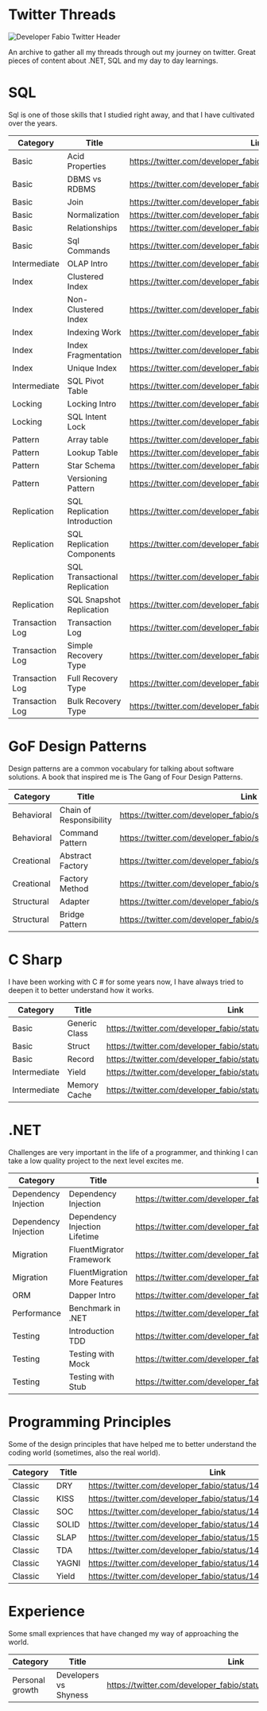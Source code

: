 # Twitter Threads

<img src="https://pbs.twimg.com/profile_banners/1372296016544862216/1642612754/1500x500" alt="Developer Fabio Twitter Header" title="My talks">

An archive to gather all my threads through out my journey on twitter. Great pieces of content about .NET, SQL and my day to day learnings.

# SQL

Sql is one of those skills that I studied right away, and that I have cultivated over the years.

| Category     | Title      | Link     |
| ------------- | ------------- | -------- |
|     Basic      |    Acid Properties      |  https://twitter.com/developer_fabio/status/1459863482250285059 |
| Basic | DBMS vs RDBMS | https://twitter.com/developer_fabio/status/1459500349081931784 |
|Basic | Join | https://twitter.com/developer_fabio/status/1472209965687447561 |
|Basic | Normalization | https://twitter.com/developer_fabio/status/1462328805129916423 |
|Basic | Relationships | https://twitter.com/developer_fabio/status/1464593549807300617 |
|Basic | Sql Commands | https://twitter.com/developer_fabio/status/1508027802972524554 |
|Intermediate | OLAP Intro | https://twitter.com/developer_fabio/status/1523253703842492417 |
| Index | Clustered Index | https://twitter.com/developer_fabio/status/1502983419776708611 |
|      Index     |    Non-Clustered Index      |  https://twitter.com/developer_fabio/status/1497912211376857092 |
|      Index     |    Indexing Work      |  https://twitter.com/developer_fabio/status/1492842355862511619 |
| Index | Index Fragmentation | https://twitter.com/developer_fabio/status/1464932286584008713 |
| Index | Unique Index | https://twitter.com/developer_fabio/status/1528335006816423936 |
|Intermediate| SQL Pivot Table|https://twitter.com/developer_fabio/status/1513107364819394563|
| Locking | Locking Intro |https://twitter.com/developer_fabio/status/1472558868274331651 |
| Locking | SQL Intent Lock | https://twitter.com/developer_fabio/status/1520720264123850754 |
|     Pattern      |    Array table     | https://twitter.com/developer_fabio/status/1487755952816373766  |
|     Pattern      |    Lookup Table      | https://twitter.com/developer_fabio/status/1485238789761032194  |
| Pattern | Star Schema | https://twitter.com/developer_fabio/status/1477619017393262592 |
| Pattern | Versioning Pattern | https://twitter.com/developer_fabio/status/1490288449873747979|
| Replication | SQL Replication Introduction | https://twitter.com/developer_fabio/status/1510563787153321985 |
| Replication | SQL Replication Components | https://twitter.com/developer_fabio/status/1518188404944650240 |
| Replication | SQL Transactional Replication | https://twitter.com/developer_fabio/status/1525797102965739520 |
| Replication | SQL Snapshot Replication | https://twitter.com/developer_fabio/status/1533410318210281472 |
| Transaction Log | Transaction Log | https://twitter.com/developer_fabio/status/1495372105004818432 |
| Transaction Log | Simple Recovery Type | https://twitter.com/developer_fabio/status/1505514653958475781 |
| Transaction Log | Full Recovery Type | https://twitter.com/developer_fabio/status/1515664324848664577 |
| Transaction Log | Bulk Recovery Type | https://twitter.com/developer_fabio/status/1530874489554206721 |

# GoF Design Patterns

Design patterns are a common vocabulary for talking about software solutions. A book that inspired me is The Gang of Four Design Patterns.

| Category | Title | Link |
| ------------- | ------------- | -------- |
| Behavioral | Chain of Responsibility | https://twitter.com/developer_fabio/status/1529487719314882563 |
| Behavioral | Command Pattern | https://twitter.com/developer_fabio/status/1534561301279670273 |
| Creational | Abstract Factory | https://twitter.com/developer_fabio/status/1496528493466853393 |
| Creational | Factory Method | https://twitter.com/developer_fabio/status/1504135125734510598 |
| Structural | Adapter | https://twitter.com/developer_fabio/status/1511728731907371011 |
| Structural | Bridge Pattern | https://twitter.com/developer_fabio/status/1521874506918281217 |

# C Sharp

I have been working with C # for some years now, I have always tried to deepen it to better understand how it works.

| Category     | Title      | Link     |
| ------------- | ------------- | -------- |
| Basic | Generic Class | https://twitter.com/developer_fabio/status/1461397583126011914 |
|     Basic      |    Struct      |  https://twitter.com/developer_fabio/status/1488927775046184966 |
|     Basic      |     Record     |  https://twitter.com/developer_fabio/status/1493992215961608198 |
|     Intermediate      |     Yield     |  https://twitter.com/developer_fabio/status/1468634825271779338 |
| Intermediate | Memory Cache | https://twitter.com/developer_fabio/status/1466471264458002444 |

# .NET

Challenges are very important in the life of a programmer, and thinking I can take a low quality project to the next level excites me.

| Category | Title | Link |
| ------------- | ------------- | -------- |
| Dependency Injection | Dependency Injection |	https://twitter.com/developer_fabio/status/1463564534103351299 |
| Dependency Injection  | Dependency Injection Lifetime |	https://twitter.com/developer_fabio/status/1499062052446519303 |
| Migration | FluentMigrator Framework | https://twitter.com/developer_fabio/status/1519331675364278272 |
| Migration | FluentMigration More Features | https://twitter.com/developer_fabio/status/1526229477021433860 |
| ORM |  Dapper Intro | https://twitter.com/developer_fabio/status/1526945303722590209 |
| Performance | Benchmark in .NET | https://twitter.com/developer_fabio/status/1501596804848181253|
| Testing | Introduction TDD | https://twitter.com/developer_fabio/status/1506663239756701698 |
| Testing | Testing with Mock | https://twitter.com/developer_fabio/status/1509191858714517513 |
| Testing | Testing with Stub | https://twitter.com/developer_fabio/status/1516801698123206660 |

# Programming Principles

Some of the design principles that have helped me to better understand the coding world (sometimes, also the real world).

| Category | Title | Link |
| ------------- | ------------- | -------- |
| Classic | DRY	| https://twitter.com/developer_fabio/status/1481316793046245382 |
| Classic | KISS |	https://twitter.com/developer_fabio/status/1476253329655279621 |
| Classic | SOC |	https://twitter.com/developer_fabio/status/1491457905492893697 |
| Classic | SOLID | https://twitter.com/developer_fabio/status/1483849344419831812 |
| Classic | SLAP | https://twitter.com/developer_fabio/status/1539633819719983105 |
| Classic | TDA	| https://twitter.com/developer_fabio/status/1486386134666170368 |
| Classic | YAGNI | https://twitter.com/developer_fabio/status/1478788134578135049 |
| Classic | Yield	| https://twitter.com/developer_fabio/status/1468634840816033794 |

# Experience

Some small expriences that have changed my way of approaching the world.

| Category | Title | Link |
| ------------- | ------------- | -------- |
| Personal growth | Developers vs Shyness	| https://twitter.com/developer_fabio/status/1514257490577395713 |
